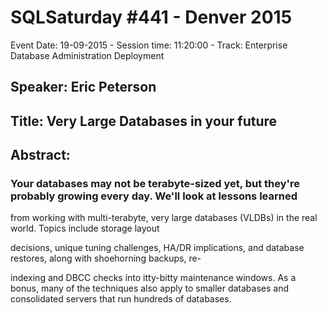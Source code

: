 # SQLSaturday #441 - Denver 2015
Event Date: 19-09-2015 - Session time: 11:20:00 - Track: Enterprise Database Administration  Deployment
## Speaker: Eric Peterson
## Title: Very Large Databases in your future
## Abstract:
### Your databases may not be terabyte-sized yet, but they're probably growing every day. We'll look at lessons learned 

from working with multi-terabyte, very large databases (VLDBs) in the real world. Topics include storage layout 

decisions, unique tuning challenges, HA/DR implications, and database restores, along with shoehorning backups, re-

indexing and DBCC checks into itty-bitty maintenance windows. As a bonus, many of the techniques also apply to smaller databases and consolidated servers that run hundreds of databases.
